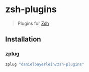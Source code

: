 # zsh-plugins

> Plugins for [Zsh](http://www.zsh.org)

## Installation

### [zplug](https://github.com/zplug/zplug)

```zsh
zplug "danielbayerlein/zsh-plugins"
```

